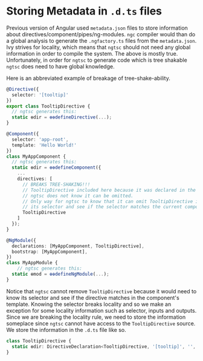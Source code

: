 # Storing Metadata in `.d.ts` files

Previous version of Angular used `metadata.json` files to store information about directives/component/pipes/ng-modules.
`ngc` compiler would than do a global analysis to generate the `.ngfactory.ts` files from the `metadata.json`.
Ivy strives for locality, which means that `ngtsc` should not need any global information in order to compile the system.
The above is mostly true.
Unfortunately, in order for `ngtsc` to generate code which is tree shakable `ngtsc` does need to have global knowledge.

Here is an abbreviated example of breakage of tree-shake-ability.
```typescript
@Directive({
  selector: '[tooltip]'
})
export class TooltipDirective {
  // ngtsc generates this:
  static ɵdir = ɵɵdefineDirective(...);
}

@Component({
  selector: 'app-root',
  template: 'Hello World!'
})
class MyAppComponent {
  // ngtsc generates this:
  static ɵdir = ɵɵdefineComponent({
    ...
    directives: [
      // BREAKS TREE-SHAKING!!!
      // TooltipDirective included here because it was declared in the NgModule
      // ngtsc does not know it can be omitted.
      // Only way for ngtsc to know that it can omit TooltipDirective is if it knows
      // its selector and see if the selector matches the current component's template.
      TooltipDirective
    ]
  });
}

@NgModule({
  declarations: [MyAppComponent, TooltipDirective],
  bootstrap: [MyAppComponent],
})
class MyAppModule {
    // ngtsc generates this:
  static ɵmod = ɵɵdefineNgModule(...);
}
```

Notice that `ngtsc` cannot remove `TooltipDirective` because it would need to know its selector and see if the directive matches in the component's template.
Knowing the selector breaks locality and so we make an exception for some locality information such as selector, inputs and outputs.
Since we are breaking the locality rule, we need to store the information someplace since `ngtsc` cannot  have access to the `TooltipDirective` source.
We store the information in the `.d.ts` file like so.

```typescript
class TooltipDirective {
  static ɵdir: DirectiveDeclaration<TooltipDirective, '[tooltip]', '', {}, {}, []>
}
```

